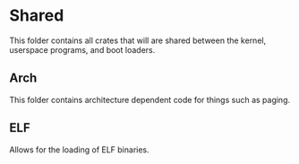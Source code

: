 # Shared
This folder contains all crates that will are shared between the kernel, userspace programs, and boot loaders.
## Arch
This folder contains architecture dependent code for things such as paging.
## ELF
Allows for the loading of ELF binaries.
